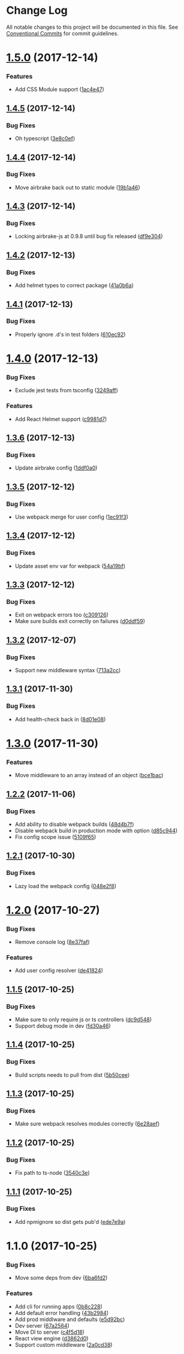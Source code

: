 # Change Log

All notable changes to this project will be documented in this file.
See [Conventional Commits](https://conventionalcommits.org) for commit guidelines.

<a name="1.5.0"></a>
# [1.5.0](https://github.com/lonelyplanet/travel-agent/compare/@lonelyplanet/travel-agent@1.4.5...@lonelyplanet/travel-agent@1.5.0) (2017-12-14)


### Features

* Add CSS Module support ([1ac4e47](https://github.com/lonelyplanet/travel-agent/commit/1ac4e47))




<a name="1.4.5"></a>
## [1.4.5](https://github.com/lonelyplanet/travel-agent/compare/@lonelyplanet/travel-agent@1.4.4...@lonelyplanet/travel-agent@1.4.5) (2017-12-14)


### Bug Fixes

* Oh typescript ([3e8c0ef](https://github.com/lonelyplanet/travel-agent/commit/3e8c0ef))




<a name="1.4.4"></a>
## [1.4.4](https://github.com/lonelyplanet/travel-agent/compare/@lonelyplanet/travel-agent@1.4.3...@lonelyplanet/travel-agent@1.4.4) (2017-12-14)


### Bug Fixes

* Move airbrake back out to static module ([19b1a46](https://github.com/lonelyplanet/travel-agent/commit/19b1a46))




<a name="1.4.3"></a>
## [1.4.3](https://github.com/lonelyplanet/travel-agent/compare/@lonelyplanet/travel-agent@1.4.2...@lonelyplanet/travel-agent@1.4.3) (2017-12-14)


### Bug Fixes

* Locking airbrake-js at 0.9.8 until bug fix released ([df9e304](https://github.com/lonelyplanet/travel-agent/commit/df9e304))




<a name="1.4.2"></a>
## [1.4.2](https://github.com/lonelyplanet/travel-agent/compare/@lonelyplanet/travel-agent@1.4.1...@lonelyplanet/travel-agent@1.4.2) (2017-12-13)


### Bug Fixes

* Add helmet types to correct package ([41a0b6a](https://github.com/lonelyplanet/travel-agent/commit/41a0b6a))




<a name="1.4.1"></a>
## [1.4.1](https://github.com/lonelyplanet/travel-agent/compare/@lonelyplanet/travel-agent@1.4.0...@lonelyplanet/travel-agent@1.4.1) (2017-12-13)


### Bug Fixes

* Properly ignore .d's in test folders ([610ec92](https://github.com/lonelyplanet/travel-agent/commit/610ec92))




<a name="1.4.0"></a>
# [1.4.0](https://github.com/lonelyplanet/travel-agent/compare/@lonelyplanet/travel-agent@1.3.6...@lonelyplanet/travel-agent@1.4.0) (2017-12-13)


### Bug Fixes

* Exclude jest tests from tsconfig ([3249aff](https://github.com/lonelyplanet/travel-agent/commit/3249aff))


### Features

* Add React Helmet support ([c9981d7](https://github.com/lonelyplanet/travel-agent/commit/c9981d7))




<a name="1.3.6"></a>
## [1.3.6](https://github.com/lonelyplanet/travel-agent/compare/@lonelyplanet/travel-agent@1.3.5...@lonelyplanet/travel-agent@1.3.6) (2017-12-13)


### Bug Fixes

* Update airbrake config ([1ddf0a0](https://github.com/lonelyplanet/travel-agent/commit/1ddf0a0))




<a name="1.3.5"></a>
## [1.3.5](https://github.com/lonelyplanet/travel-agent/compare/@lonelyplanet/travel-agent@1.3.4...@lonelyplanet/travel-agent@1.3.5) (2017-12-12)


### Bug Fixes

* Use webpack merge for user config ([1ec91f3](https://github.com/lonelyplanet/travel-agent/commit/1ec91f3))




<a name="1.3.4"></a>
## [1.3.4](https://github.com/lonelyplanet/travel-agent/compare/@lonelyplanet/travel-agent@1.3.3...@lonelyplanet/travel-agent@1.3.4) (2017-12-12)


### Bug Fixes

* Update asset env var for webpack ([54a19bf](https://github.com/lonelyplanet/travel-agent/commit/54a19bf))




<a name="1.3.3"></a>
## [1.3.3](https://github.com/lonelyplanet/travel-agent/compare/@lonelyplanet/travel-agent@1.3.2...@lonelyplanet/travel-agent@1.3.3) (2017-12-12)


### Bug Fixes

* Exit on webpack errors too ([c309126](https://github.com/lonelyplanet/travel-agent/commit/c309126))
* Make sure builds exit correctly on failures ([d0ddf59](https://github.com/lonelyplanet/travel-agent/commit/d0ddf59))




<a name="1.3.2"></a>
## [1.3.2](https://github.com/lonelyplanet/travel-agent/compare/@lonelyplanet/travel-agent@1.3.1...@lonelyplanet/travel-agent@1.3.2) (2017-12-07)


### Bug Fixes

* Support new middleware syntax ([713a2cc](https://github.com/lonelyplanet/travel-agent/commit/713a2cc))




<a name="1.3.1"></a>
## [1.3.1](https://github.com/lonelyplanet/travel-agent/compare/@lonelyplanet/travel-agent@1.3.0...@lonelyplanet/travel-agent@1.3.1) (2017-11-30)


### Bug Fixes

* Add health-check back in ([8d01e08](https://github.com/lonelyplanet/travel-agent/commit/8d01e08))




<a name="1.3.0"></a>
# [1.3.0](https://github.com/lonelyplanet/travel-agent/compare/@lonelyplanet/travel-agent@1.2.2...@lonelyplanet/travel-agent@1.3.0) (2017-11-30)


### Features

* Move middleware to an array instead of an object ([bce1bac](https://github.com/lonelyplanet/travel-agent/commit/bce1bac))




<a name="1.2.2"></a>
## [1.2.2](https://github.com/lonelyplanet/travel-agent/compare/@lonelyplanet/travel-agent@1.2.1...@lonelyplanet/travel-agent@1.2.2) (2017-11-06)


### Bug Fixes

* Add ability to disable webpack builds ([48d4b7f](https://github.com/lonelyplanet/travel-agent/commit/48d4b7f))
* Disable webpack build in production mode with option ([d85c944](https://github.com/lonelyplanet/travel-agent/commit/d85c944))
* Fix config scope issue ([5109f65](https://github.com/lonelyplanet/travel-agent/commit/5109f65))




<a name="1.2.1"></a>
## [1.2.1](https://github.com/lonelyplanet/travel-agent/compare/@lonelyplanet/travel-agent@1.2.0...@lonelyplanet/travel-agent@1.2.1) (2017-10-30)


### Bug Fixes

* Lazy load the webpack config ([048e2f8](https://github.com/lonelyplanet/travel-agent/commit/048e2f8))




<a name="1.2.0"></a>
# [1.2.0](https://github.com/lonelyplanet/travel-agent/compare/@lonelyplanet/travel-agent@1.1.5...@lonelyplanet/travel-agent@1.2.0) (2017-10-27)


### Bug Fixes

* Remove console log ([8e37faf](https://github.com/lonelyplanet/travel-agent/commit/8e37faf))


### Features

* Add user config resolver ([de41824](https://github.com/lonelyplanet/travel-agent/commit/de41824))




<a name="1.1.5"></a>
## [1.1.5](https://github.com/lonelyplanet/travel-agent/compare/@lonelyplanet/travel-agent@1.1.4...@lonelyplanet/travel-agent@1.1.5) (2017-10-25)


### Bug Fixes

* Make sure to only require js or ts controllers ([dc9d548](https://github.com/lonelyplanet/travel-agent/commit/dc9d548))
* Support debug mode in dev ([fd30a46](https://github.com/lonelyplanet/travel-agent/commit/fd30a46))




<a name="1.1.4"></a>
## [1.1.4](https://github.com/lonelyplanet/travel-agent/compare/@lonelyplanet/travel-agent@1.1.3...@lonelyplanet/travel-agent@1.1.4) (2017-10-25)


### Bug Fixes

* Build scripts needs to pull from dist ([5b50cee](https://github.com/lonelyplanet/travel-agent/commit/5b50cee))




<a name="1.1.3"></a>
## [1.1.3](https://github.com/lonelyplanet/travel-agent/compare/@lonelyplanet/travel-agent@1.1.2...@lonelyplanet/travel-agent@1.1.3) (2017-10-25)


### Bug Fixes

* Make sure webpack resolves modules correctly ([6e28aef](https://github.com/lonelyplanet/travel-agent/commit/6e28aef))




<a name="1.1.2"></a>
## [1.1.2](https://github.com/lonelyplanet/travel-agent/compare/@lonelyplanet/travel-agent@1.1.1...@lonelyplanet/travel-agent@1.1.2) (2017-10-25)


### Bug Fixes

* Fix path to ts-node ([3540c3e](https://github.com/lonelyplanet/travel-agent/commit/3540c3e))




<a name="1.1.1"></a>
## [1.1.1](https://github.com/lonelyplanet/travel-agent/compare/@lonelyplanet/travel-agent@1.1.0...@lonelyplanet/travel-agent@1.1.1) (2017-10-25)


### Bug Fixes

* Add npmignore so dist gets pub'd ([ede7e9a](https://github.com/lonelyplanet/travel-agent/commit/ede7e9a))




<a name="1.1.0"></a>
# 1.1.0 (2017-10-25)


### Bug Fixes

* Move some deps from dev ([6ba6fd2](https://github.com/lonelyplanet/travel-agent/commit/6ba6fd2))


### Features

* Add cli for running apps ([0b8c228](https://github.com/lonelyplanet/travel-agent/commit/0b8c228))
* Add default error handling ([43b2984](https://github.com/lonelyplanet/travel-agent/commit/43b2984))
* Add prod middlware and defaults ([e5d92bc](https://github.com/lonelyplanet/travel-agent/commit/e5d92bc))
* Dev server ([67a2564](https://github.com/lonelyplanet/travel-agent/commit/67a2564))
* Move DI to server ([c4f5d18](https://github.com/lonelyplanet/travel-agent/commit/c4f5d18))
* React view engine ([d3862d0](https://github.com/lonelyplanet/travel-agent/commit/d3862d0))
* Support custom middleware ([2a0cd38](https://github.com/lonelyplanet/travel-agent/commit/2a0cd38))
